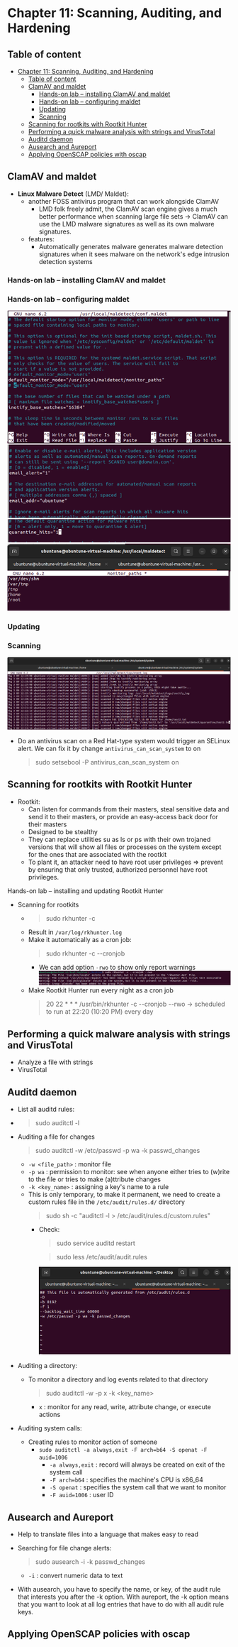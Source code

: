 # Chapter 11: Scanning, Auditing, and Hardening

## Table of content
- [Chapter 11: Scanning, Auditing, and Hardening](#chapter-11-scanning-auditing-and-hardening)
  - [Table of content](#table-of-content)
  - [ClamAV and maldet](#clamav-and-maldet)
    - [Hands-on lab – installing ClamAV and maldet](#hands-on-lab--installing-clamav-and-maldet)
    - [Hands-on lab – configuring maldet](#hands-on-lab--configuring-maldet)
    - [Updating](#updating)
    - [Scanning](#scanning)
  - [Scanning for rootkits with Rootkit Hunter](#scanning-for-rootkits-with-rootkit-hunter)
  - [Performing a quick malware analysis with strings and VirusTotal](#performing-a-quick-malware-analysis-with-strings-and-virustotal)
  - [Auditd daemon](#auditd-daemon)
  - [Ausearch and Aureport](#ausearch-and-aureport)
  - [Applying OpenSCAP policies with oscap](#applying-openscap-policies-with-oscap)


## ClamAV and maldet

- **Linux Malware Detect** (LMD/ Maldet):
  - another FOSS antivirus program that can work alongside ClamAV
    - LMD folk freely admit, the ClamAV scan engine gives a much better performance when scanning large file sets 
    -> ClamAV can use the LMD malware signatures as well as its own malware signatures.
  - features: 
    - Automatically generates malware generates malware detection signatures when it sees
    malware on the network's edge intrusion detection systems

### Hands-on lab – installing ClamAV and maldet

### Hands-on lab – configuring maldet

![](IMG/2023-03-09-11-56-41.png)
![](IMG/2023-03-09-12-00-07.png)
![](IMG/2023-03-09-11-59-07.png)
![](IMG/2023-03-09-12-03-32.png)

### Updating 

### Scanning


![](IMG/2023-03-09-12-25-19.png)

- Do an antivirus scan on a Red Hat-type system would trigger an SELinux alert. We can fix it by change `antivirus_can_scan_system` to on
  > sudo setsebool -P antivirus_can_scan_system on


## Scanning for rootkits with Rootkit Hunter

- Rootkit:
  - Can listen for commands from their masters, steal sensitive data and send it to their masters, or provide an easy-access back door for their masters
  - Designed to be stealthy
  - They can replace utilities su as ls or
  ps with their own trojaned versions that will show all files or processes on the system except for the ones that are associated with the rootkit
  - To plant it, an attacker need to have root user privileges => prevent by ensuring that only trusted, authorized personnel have root privileges.

Hands-on lab – installing and updating Rootkit
Hunter

- Scanning for rootkits
  - > sudo rkhunter -c
  - Result in `/var/log/rkhunter.log`
  - Make it automatically as a cron job:
      > sudo rkhunter -c --cronjob
    - We can add option `-rwo` to show only report warnings
    ![](IMG/2023-03-09-22-03-48.png)
  - Make Rootkit Hunter run every night as a cron job
    > 20 22 * * * /usr/bin/rkhunter -c --cronjob --rwo
    -> scheduled to run at 22:20 (10:20 PM) every day


## Performing a quick malware analysis with strings and VirusTotal

- Analyze a file with strings
- VirusTotal
  

## Auditd daemon

- List all auditd rules: 
- > sudo auditctl -l

- Auditing a file for changes
    > sudo auditctl -w /etc/passwd -p wa -k passwd_changes
    - `-w <file_path>` : monitor file
    - `-p wa` : permission to monitor: see when anyone either tries to (w)rite to the file or tries to
    make (a)ttribute changes
    - `-k <key_name>` : assigning a key's name to a rule 
    - This is only temporary, to make it permanent, we need to create a custom rules file in the `/etc/audit/rules.d/` directory
      > sudo sh -c "auditctl -l > /etc/audit/rules.d/custom.rules"
      - Check:
        >  sudo service auditd restart

        >  sudo less /etc/audit/audit.rules

        ![](IMG/2023-03-09-23-16-55.png)

- Auditing a directory:
  - To monitor a directory and log events related to that directory
      > sudo auditctl -w <directory> -p x -k <key_name>
      - `x` : monitor for any read, write, attribute change, or execute actions

- Auditing system calls:
  - Creating rules to monitor action of someone
    - `sudo auditctl -a always,exit -F arch=b64 -S openat -F auid=1006`
      - `-a always,exit` : record will always be created on exit of the system call
      - `-F arch=b64` : specifies the machine's CPU is x86_64
      - `-S openat` : specifies the system call that we want to monitor
      - `-F auid=1006` : user ID


## Ausearch and Aureport
- Help to translate files into a language that makes
easy to read

- Searching for file change alerts:
  > sudo ausearch -i -k passwd_changes
  - `-i` : convert numeric data to text

- With ausearch, you have to specify the name, or key, of the audit rule that interests you after the -k option. With aureport, the -k option means that you want to look at all log entries that have to do with all audit rule keys.

## Applying OpenSCAP policies with oscap

